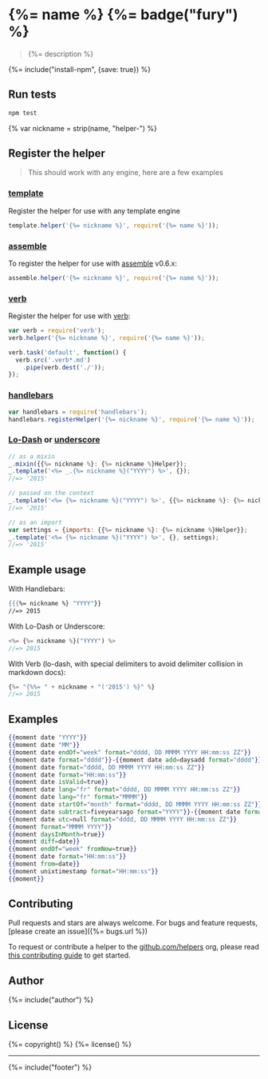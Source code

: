 # {%= name %} {%= badge("fury") %}

> {%= description %}

{%= include("install-npm", {save: true}) %}

## Run tests

```bash
npm test
```
{% var nickname = strip(name, "helper-") %}
## Register the helper

> This should work with any engine, here are a few examples

### [template]

Register the helper for use with any template engine

```js
template.helper('{%= nickname %}', require('{%= name %}'));
```

### [assemble]

To register the helper for use with [assemble] v0.6.x:

```js
assemble.helper('{%= nickname %}', require('{%= name %}'));
```

### [verb]

Register the helper for use with [verb]:

```js
var verb = require('verb');
verb.helper('{%= nickname %}', require('{%= name %}'));

verb.task('default', function() {
  verb.src('.verb*.md')
    .pipe(verb.dest('./'));
});
```

### [handlebars]

```js
var handlebars = require('handlebars');
handlebars.registerHelper('{%= nickname %}', require('{%= name %}'));
```

### [Lo-Dash] or [underscore]

```js
// as a mixin
_.mixin({{%= nickname %}: {%= nickname %}Helper});
_.template('<%= _.{%= nickname %}("YYYY") %>', {});
//=> '2015'

// passed on the context
_.template('<%= {%= nickname %}("YYYY") %>', {{%= nickname %}: {%= nickname %}Helper});
//=> '2015'

// as an import
var settings = {imports: {{%= nickname %}: {%= nickname %}Helper}};
_.template('<%= {%= nickname %}("YYYY") %>', {}, settings);
//=> '2015'
```

## Example usage

With Handlebars:

```handlebars
{{{%= nickname %} "YYYY"}}
//=> 2015
```

With Lo-Dash or Underscore:

```js
<%= {%= nickname %}("YYYY") %>
//=> 2015
```

With Verb (lo-dash, with special delimiters to avoid delimiter collision in markdown docs):

```js
{%= "{%%= " + nickname + "('2015') %}" %}
//=> 2015
```

## Examples

```handlebars
{{moment date "YYYY"}}
{{moment date "MM"}}
{{moment date endOf="week" format="dddd, DD MMMM YYYY HH:mm:ss ZZ"}}
{{moment date format="dddd"}}-{{moment date add=daysadd format="dddd"}}
{{moment date format="dddd, DD MMMM YYYY HH:mm:ss ZZ"}}
{{moment date format="HH:mm:ss"}}
{{moment date isValid=true}}
{{moment date lang="fr" format="dddd, DD MMMM YYYY HH:mm:ss ZZ"}}
{{moment date lang="fr" format="MMMM"}}
{{moment date startOf="month" format="dddd, DD MMMM YYYY HH:mm:ss ZZ"}}
{{moment date subtract=fiveyearsago format="YYYY"}}-{{moment date format="YYYY"}}
{{moment date utc=null format="dddd, DD MMMM YYYY HH:mm:ss ZZ"}}
{{moment format="MMMM YYYY"}}
{{moment daysInMonth=true}}
{{moment diff=date}}
{{moment endOf="week" fromNow=true}}
{{moment date format="HH:mm:ss"}}
{{moment from=date}}
{{moment unixtimestamp format="HH:mm:ss"}}
{{moment}}
```


## Contributing
Pull requests and stars are always welcome. For bugs and feature requests, [please create an issue]({%= bugs.url %})

To request or contribute a helper to the [github.com/helpers][helpers] org, please read [this contributing guide][guide] to get started.

## Author
{%= include("author") %}

## License
{%= copyright() %}
{%= license() %}

***

{%= include("footer") %}

[assemble]: https://github.com/assemble/assemble
[generator-verb]: https://github.com/assemble/generator-verb
[handlebars-helpers]: https://github.com/assemble/handlebars-helpers/
[handlebars]: https://github.com/wycats/handlebars.js/
[helpers]: https://github.com/helpers
[Lo-Dash]: https://lodash.com/
[template]: https://github.com/jonschlinkert/template
[underscore]: https://github.com/jashkenas/underscore
[verb]: https://github.com/assemble/verb
[guide]: https://github.com/helpers/requests